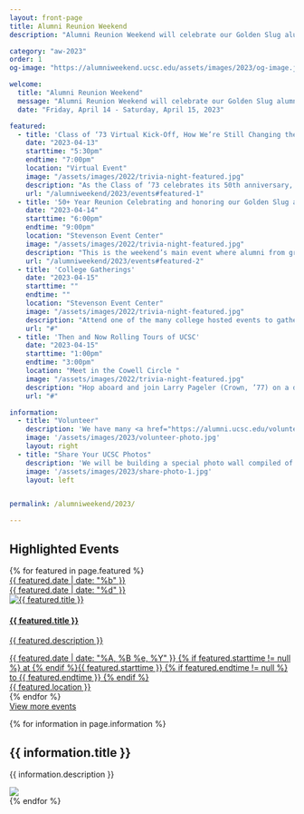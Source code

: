 ```yaml
---
layout: front-page
title: Alumni Reunion Weekend
description: "Alumni Reunion Weekend will celebrate our Golden Slug alumni from the classes of 1965-1973."

category: "aw-2023"
order: 1
og-image: "https://alumniweekend.ucsc.edu/assets/images/2023/og-image.jpg"

welcome:
  title: "Alumni Reunion Weekend"
  message: "Alumni Reunion Weekend will celebrate our Golden Slug alumni from the classes of 1965-1973. <br/><br/>This meaningful weekend will be filled with college-specific events and <br/><br/>special moments to honor alumni celebrating their 50th or greater reunion milestones. <br/><br/>We are excited to welcome these pioneers back to UC Santa Cruz for this special weekend."
  date: "Friday, April 14 - Saturday, April 15, 2023"

featured:
  - title: 'Class of ‘73 Virtual Kick-Off, How We’re Still Changing the World'
    date: "2023-04-13"
    starttime: "5:30pm"
    endtime: "7:00pm"
    location: "Virtual Event"
    image: "/assets/images/2022/trivia-night-featured.jpg"
    description: "As the Class of ’73 celebrates its 50th anniversary, classmates will come together to reflect on how they are still changing the world. Hear and share about how the Class of ’73 has been at the forefront of progress over the past 50 years. Come celebrate the transformative impact of fellow classmates and colleagues."
    url: "/alumniweekend/2023/events#featured-1"
  - title: '50+ Year Reunion Celebrating and honoring our Golden Slug alumni from the classes of 1965-1973 Stevenson Events Center'
    date: "2023-04-14"
    starttime: "6:00pm"
    endtime: "9:00pm"
    location: "Stevenson Event Center"
    image: "/assets/images/2022/trivia-night-featured.jpg"
    description: "This is the weekend’s main event where alumni from graduating classes 1965 to 1973 will gather together to celebrate their milestone reunion. Alumni will be presented with the distinct recognition for their part in the history of UC Santa Cruz."
    url: "/alumniweekend/2023/events#featured-2"
  - title: 'College Gatherings'
    date: "2023-04-15"
    starttime: ""
    endtime: ""
    location: "Stevenson Event Center"
    image: "/assets/images/2022/trivia-night-featured.jpg"
    description: "Attend one of the many college hosted events to gather with classmates from your college in the libraries, dining halls and lounges you once called home. Review the full event listings to see events organized by college."
    url: "#"
  - title: 'Then and Now Rolling Tours of UCSC'
    date: "2023-04-15"
    starttime: "1:00pm"
    endtime: "3:00pm"
    location: "Meet in the Cowell Circle "
    image: "/assets/images/2022/trivia-night-featured.jpg"
    description: "Hop aboard and join Larry Pageler (Crown, ’77) on a driving tour of campus to learn campus history, explore what is new and reminisce about our time as students."
    url: "#"

information:
  - title: "Volunteer"
    description: 'We have many <a href="https://alumni.ucsc.edu/volunteer/arw-volunteers.html">volunteer opportunities</a> for you to get involved now and during the weekend. <a href="https://docs.google.com/forms/d/e/1FAIpQLSe91dHZ5027XdMNNU__YX4gXrwRCdAH3tKNmfLz6kkxdz5bog/viewform">Sign-up to volunteer</a>.'
    image: '/assets/images/2023/volunteer-photo.jpg'
    layout: right
  - title: "Share Your UCSC Photos"
    description: 'We will be building a special photo wall compiled of images you and your classmates send in from your student days on campus as a student at UCSC. Please email us your photos in any format to <a href="mailto:alumni@ucsc.edu">alumni@ucsc.edu</a>.'
    image: '/assets/images/2023/share-photo-1.jpg' 
    layout: left


permalink: /alumniweekend/2023/

---
```



<style>
  .page-utilities {
    display: none;
  }
</style>


<section class="heading">
  <h2 class="underline">Highlighted Events</h2>
</section>
<div class="events-card-list fade-out-siblings">
  {% for featured in page.featured %}
    <a class="events-card" href="{{ featured.url }}">
      <div class="events-card-content">
        <div class="date">
          <div class="month">{{ featured.date | date: "%b" }}</div>
          <div class="day">{{ featured.date | date: "%d" }}</div>
        </div>
          <div class="inner">
            <div class="image">
            <img src="{{ featured.image }}" alt="{{ featured.title }}"/>
            </div>
            <div class="card-content">
              <h4 class="header underline">{{ featured.title }}</h4>
              <p class="event-description">{{ featured.description }}</p>
            <div class="tags">
              <span class="topics-title">
                <div class="time">
                <i class="fa fa-clock-o turquiose-text"></i>{{ featured.date | date: "%A, %B %e, %Y" }} {% if featured.starttime != null %} at {% endif %}{{ featured.starttime }}
                {% if featured.endtime != null %} to {{ featured.endtime }} {% endif %}
                </div>
                <div class="location">
                  <i class="fa fa-map-marker turquiose-text"></i> {{ featured.location }}
                </div>
              </span>
            </div>
          </div>
        </div>
      </div>
    </a>
  {% endfor %}
</div>

<!-- End three current events: Tag Home to display -->
<div class="more no-border">
  <a href="/alumniweekend/2023/events" class="button primary">
    View more events
  </a>
</div>


{% for information in page.information %}
<section class="content-w-media {{ information.layout }}">
  <div class="grid-container large">
    <div class="inner">
      <div class="content">
        <h2 class="underline">{{ information.title }}</h2>
        <p>{{ information.description }}</p>
      </div>
      <div class="media">
          <img src="{{ information.image }}">
      </div>
    </div>
  </div>
</section>
{% endfor %}



